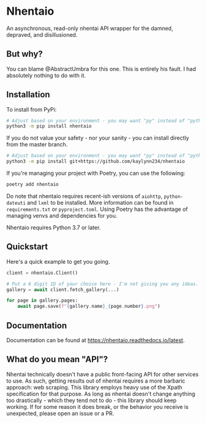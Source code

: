 # Nhentaio
An asynchronous, read-only nhentai API wrapper for the damned, depraved, and disillusioned.

## But why?
You can blame @AbstractUmbra for this one. This is entirely his fault. I had absolutely nothing to do with it.

## Installation
To install from PyPi:

```sh
# Adjust based on your environment - you may want "py" instead of "python3" on windows
python3 -m pip install nhentaio
```


If you do not value your safety - nor your sanity - you can install directly from the master branch.
```sh
# Adjust based on your environment - you may want "py" instead of "python3" on windows
python3 -m pip install git+https://github.com/kaylynn234/nhentaio
```

If you're managing your project with Poetry, you can use the following:
```sh
poetry add nhentaio
```

Do note that nhentaio requires recent-ish versions of `aiohttp`, `python-dateuti` and `lxml` to be installed. More information can be found in `requirements.txt` or `pyproject.toml`. Using Poetry has the advantage of managing venvs and dependencies for you.

Nhentaio requires Python 3.7 or later.


## Quickstart
Here's a quick example to get you going.
```py
client = nhentaio.Client()

# Put a 6 digit ID of your choice here - I'm not giving you any ideas.
gallery = await client.fetch_gallery(...)

for page in gallery.pages:
    await page.save(f"{gallery.name}_{page.number}.png")
```

## Documentation
Documentation can be found at <https://nhentaio.readthedocs.io/latest>.

## What do you mean "API"?
Nhentai technically doesn't have a public front-facing API for other services to use.
As such, getting results out of nhentai requires a more barbaric approach: web scraping.
This library employs heavy use of the Xpath specification for that purpose.
As long as nhentai doesn't change anything too drastically - which they tend not to do - this library should keep working.
If for some reason it does break, or the behavior you receive is unexpected, please open an issue or a PR.